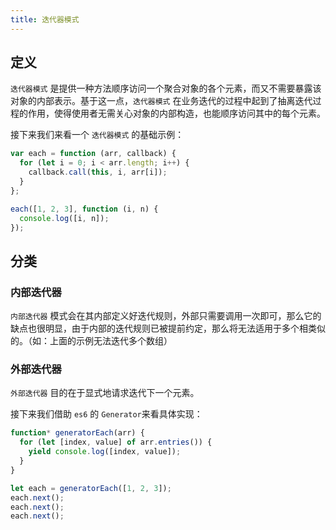 ```yaml
---
title: 迭代器模式
---
```


## 定义

`迭代器模式` 是提供一种方法顺序访问一个聚合对象的各个元素，而又不需要暴露该对象的内部表示。基于这一点，`迭代器模式` 在业务迭代的过程中起到了抽离迭代过程的作用，使得使用者无需关心对象的内部构造，也能顺序访问其中的每个元素。

接下来我们来看一个 `迭代器模式` 的基础示例：

```js
var each = function (arr, callback) {
  for (let i = 0; i < arr.length; i++) {
    callback.call(this, i, arr[i]);
  }
};

each([1, 2, 3], function (i, n) {
  console.log([i, n]);
});

```

## 分类

### 内部迭代器

`内部迭代器` 模式会在其内部定义好迭代规则，外部只需要调用一次即可，那么它的缺点也很明显，由于内部的迭代规则已被提前约定，那么将无法适用于多个相类似的。（如：上面的示例无法迭代多个数组）

### 外部迭代器

`外部迭代器` 目的在于显式地请求迭代下一个元素。

接下来我们借助 `es6` 的 `Generator`来看具体实现：

```js
function* generatorEach(arr) {
  for (let [index, value] of arr.entries()) {
    yield console.log([index, value]);
  }
}

let each = generatorEach([1, 2, 3]);
each.next();
each.next();
each.next();
```
